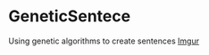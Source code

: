 # GeneticSentece
Using genetic algorithms to create sentences
[Imgur](https://i.imgur.com/oZBc51e.png)
